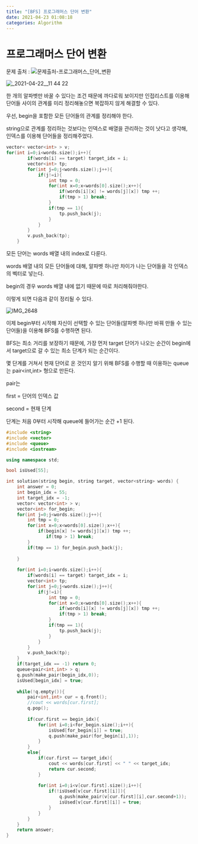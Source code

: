 ```yaml
---
title: "[BFS] 프로그래머스 단어 변환"
date: 2021-04-23 01:08:18
categories: Algorithm
---
```

# 프로그래머스 단어 변환

문제 출처 : ![문제출처-프로그래머스_단어_변환](https://programmers.co.kr/learn/courses/30/lessons/43163)

![_2021-04-22__11 44 22](https://user-images.githubusercontent.com/55180768/115747400-3012de00-a3d0-11eb-8352-10e32eb9f2b6.png)

한 개의 알파벳만 바꿀 수 있다는 조건 때문에 까다로워 보이지만 인접리스트를 이용해 단어들 사이의 관계를 미리 정리해놓으면 복잡하지 않게 해결할 수 있다. 

우선, begin을 포함한 모든 단어들의 관계를 정리해야 한다. 

string으로 관계를 정리하는 것보다는 인덱스로 배열을 관리하는 것이 낫다고 생각해, 인덱스를 이용해 단어들을 정리해주었다. 

```cpp
vector< vector<int> > v;
for(int i=0;i<words.size();i++){
        if(words[i] == target) target_idx = i;
        vector<int> tp;
        for(int j=0;j<words.size();j++){
            if(j!=i){
                int tmp = 0;
                for(int x=0;x<words[0].size();x++){
                    if(words[i][x] != words[j][x]) tmp ++;
                    if(tmp > 1) break;
                }
                if(tmp == 1){
                    tp.push_back(j);
                }
            }
        }
        v.push_back(tp);
    }
```

모든 단어는 words 배열 내의 index로 다룬다. 

words 배열 내의 모든 단어들에 대해, 알파벳 하나만 차이가 나는 단어들을 각 인덱스의 벡터로 넣는다. 

begin의 경우 words 배열 내에 없기 때문에 따로 처리해줘야한다. 

이렇게 되면 다음과 같이 정리될 수 있다. 

![IMG_2648](https://user-images.githubusercontent.com/55180768/115747418-343efb80-a3d0-11eb-9651-d349a1568e26.jpg)

이제 begin부터 시작해 자신이 선택할 수 있는 단어들(알파벳 하나만 바꿔 만들 수 있는 단어들)을 이용해 BFS를 수행하면 된다. 

BFS는 최소 거리를 보장하기 때문에, 가장 먼저 target 단어가 나오는 순간이 begin에서 target으로 갈 수 있는 최소 단계가 되는 순간이다. 

몇 단계를 거쳐서 현재 단어로 온 것인지 알기 위해 BFS를 수행할 때 이용하는 queue는 pair<int,int> 형으로 만든다. 

pair는 

first = 단어의 인덱스 값

second = 현재 단계

단계는 처음 0부터 시작해 queue에 들어가는 순간 +1 된다. 

```cpp
#include <string>
#include <vector>
#include <queue>
#include <iostream>

using namespace std;

bool isUsed[55];

int solution(string begin, string target, vector<string> words) {
    int answer = 0;
    int begin_idx = 55;
    int target_idx = -1;
    vector< vector<int> > v;
    vector<int> for_begin;
    for(int j=0;j<words.size();j++){
        int tmp = 0;
        for(int x=0;x<words[0].size();x++){
        	if(begin[x] != words[j][x]) tmp ++;
               if(tmp > 1) break;
        }
        if(tmp == 1) for_begin.push_back(j);
                
    }
    
    for(int i=0;i<words.size();i++){
        if(words[i] == target) target_idx = i;
        vector<int> tp;
        for(int j=0;j<words.size();j++){
            if(j!=i){
                int tmp = 0;
                for(int x=0;x<words[0].size();x++){
                    if(words[i][x] != words[j][x]) tmp ++;
                    if(tmp > 1) break;
                }
                if(tmp == 1){
                    tp.push_back(j);
                }
            }
        }
        v.push_back(tp);
    }
    if(target_idx == -1) return 0;
    queue<pair<int,int> > q;
    q.push(make_pair(begin_idx,0));
    isUsed[begin_idx] = true;
    
    while(!q.empty()){
        pair<int,int> cur = q.front();
        //cout << words[cur.first];
        q.pop();
        
        if(cur.first == begin_idx){
            for(int i=0;i<for_begin.size();i++){
                isUsed[for_begin[i]] = true;
                q.push(make_pair(for_begin[i],1));
            }
        }
        else{
        	if(cur.first == target_idx){
            	cout << words[cur.first] << " " << target_idx;
            	return cur.second;
       		}
        
        	for(int i=0;i<v[cur.first].size();i++){
            	if(!isUsed[v[cur.first][i]]){
                	q.push(make_pair(v[cur.first][i],cur.second+1));
                	isUsed[v[cur.first][i]] = true;
           		}
        	}
        }
    }
    return answer;
}
```
